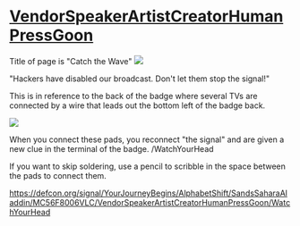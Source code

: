 # [VendorSpeakerArtistCreatorHumanPressGoon](https://defcon.org/signal/YourJourneyBegins/AlphabetShift/SandsSaharaAladdin/MC56F8006VLC/VendorSpeakerArtistCreatorHumanPressGoon/)
Title of page is "Catch the Wave" 
![](https://raw.githubusercontent.com/d1str0/dc29-badge/main/spoilers/wgn.png)

"Hackers have disabled our broadcast. Don't let them stop the signal!"

This is in reference to the back of the badge where several TVs are connected by a wire that leads out the bottom left of the badge back.

![](https://raw.githubusercontent.com/d1str0/dc29-badge/main/spoilers/image0.jpeg)

When you connect these pads, you reconnect "the signal" and are given a new clue in the terminal of the badge. /WatchYourHead

If you want to skip soldering, use a pencil to scribble in the space between the pads to connect them.


https://defcon.org/signal/YourJourneyBegins/AlphabetShift/SandsSaharaAladdin/MC56F8006VLC/VendorSpeakerArtistCreatorHumanPressGoon/WatchYourHead
